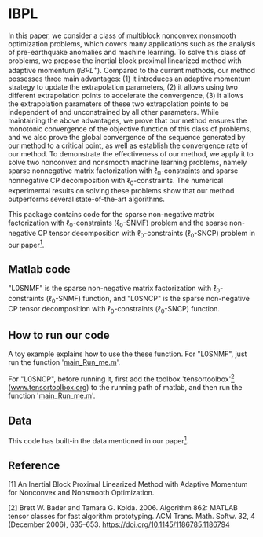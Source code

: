 # IBPL
In this paper, we consider a class of multiblock nonconvex nonsmooth optimization problems, which covers many applications such as the analysis of pre-earthquake anomalies and machine learning. To solve this class of problems, we propose the inertial block proximal linearized method with adaptive momentum ($IBPL^+$). 
Compared to the current methods, our method possesses three main advantages: 
(1) it introduces an adaptive momentum strategy to update the extrapolation parameters, 
(2) it allows using two different extrapolation points to accelerate the convergence, 
(3) it allows the extrapolation parameters of these two extrapolation points to be independent of and unconstrained by all other parameters.    While maintaining the above advantages, we prove that our method ensures the monotonic convergence of the objective function of this class of problems, and we also prove the global convergence of the sequence generated by our method to a critical point, as well as establish the convergence rate of our method.  To demonstrate the effectiveness of our method, we apply it to solve two nonconvex and nonsmooth machine learning problems, namely sparse nonnegative matrix factorization with $\ell_0$-constraints and sparse nonnegative CP decomposition with $\ell_0$-constraints. The numerical experimental results on solving these problems show that our method outperforms several state-of-the-art algorithms. 

This package contains code for the sparse non-negative matrix factorization with $\ell_0$-constraints ($\ell_0$-SNMF) problem and the sparse non-negative CP tensor decomposition with $\ell_0$-constraints ($\ell_0$-SNCP) problem in our paper[<sup>1</sup>](#refer-id). 

## Matlab code
"L0SNMF" is the sparse non-negative matrix factorization with $\ell_0$-constraints ($\ell_0$-SNMF) function, and "L0SNCP" is the sparse non-negative CP tensor decomposition with $\ell_0$-constraints ($\ell_0$-SNCP) function. 

## How to run our code
A toy example explains how to use the these function. For "L0SNMF", just run the function '[main_Run_me.m](L0SNMF/main_Run_me.m)'. 

For "L0SNCP", before running it, first add the toolbox 'tensortoolbox'[<sup>2</sup>](#refer-id) (www.tensortoolbox.org) to the running path of matlab, and then run the function '[main_Run_me.m](L0SNCP/main_Run_me.m)'. 

## Data
This code has built-in the data mentioned in our paper[<sup>1</sup>](#refer-id). 

## Reference
<div id="refer-id"></div>
[1] An Inertial Block Proximal Linearized  Method with Adaptive Momentum for Nonconvex and Nonsmooth Optimization. 

[2] Brett W. Bader and Tamara G. Kolda. 2006. Algorithm 862: MATLAB tensor classes for fast algorithm prototyping. ACM Trans. Math. Softw. 32, 4 (December 2006), 635–653. https://doi.org/10.1145/1186785.1186794
